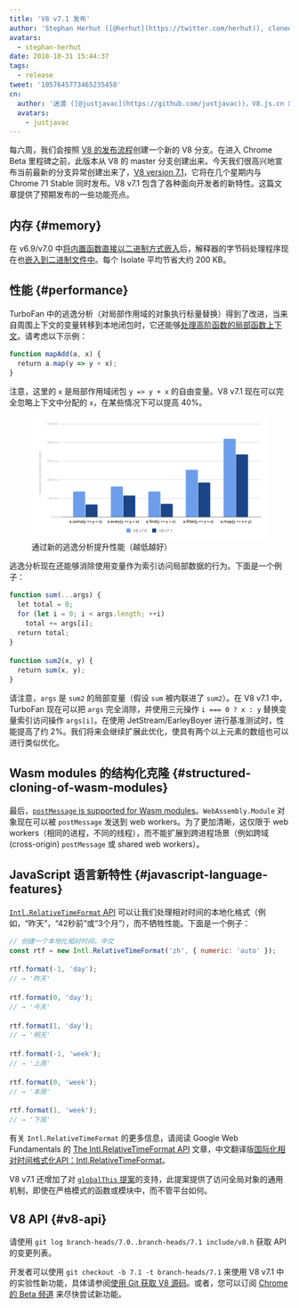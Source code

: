 ```yaml
---
title: 'V8 v7.1 发布'
author: 'Stephan Herhut ([@herhut](https://twitter.com/herhut)), cloned cloner of clones'
avatars:
  - stephan-herhut
date: 2018-10-31 15:44:37
tags:
  - release
tweet: '1057645773465235458'
cn:
  author: '迷渡 ([@justjavac](https://github.com/justjavac))，V8.js.cn 站长'
  avatars:
    - justjavac
---
```

每六周，我们会按照 [V8 的发布流程](/docs/release-process)创建一个新的 V8 分支。在进入 Chrome Beta 里程碑之前，此版本从 V8 的 master 分支创建出来。今天我们很高兴地宣布当前最新的分支异常创建出来了，[V8 version 7.1](https://chromium.googlesource.com/v8/v8.git/+log/branch-heads/7.1)，它将在几个星期内与 Chrome 71 Stable 同时发布。V8 v7.1 包含了各种面向开发者的新特性。这篇文章提供了预期发布的一些功能亮点。

## 内存 {#memory}

在 v6.9/v7.0 中[将内置函数直接以二进制方式嵌入](/blog/embedded-builtins)后，解释器的字节码处理程序现在也[嵌入到二进制文件中](https://bugs.chromium.org/p/v8/issues/detail?id=8068)。每个 Isolate 平均节省大约 200 KB。

## 性能 {#performance}

TurboFan 中的逃逸分析（对局部作用域的对象执行标量替换）得到了改进，当来自周围上下文的变量转移到本地闭包时，它还能够[处理高阶函数的局部函数上下文](https://bit.ly/v8-turbofan-context-sensitive-js-operators)。请考虑以下示例：

```js
function mapAdd(a, x) {
  return a.map(y => y + x);
}
```

注意，这里的 `x` 是局部作用域闭包 `y => y + x` 的自由变量。V8 v7.1 现在可以完全忽略上下文中分配的 `x`，在某些情况下可以提高 40%。

<figure>
  <img src="/_img/v8-release-71/improved-escape-analysis.svg" intrinsicsize="705x371" alt="">
  <figcaption>通过新的逃逸分析提升性能（越低越好）</figcaption>
</figure>

逃逸分析现在还能够消除使用变量作为索引访问局部数据的行为。下面是一个例子：

```js
function sum(...args) {
  let total = 0;
  for (let i = 0; i < args.length; ++i)
    total += args[i];
  return total;
}

function sum2(x, y) {
  return sum(x, y);
}
```

请注意，`args` 是 `sum2` 的局部变量（假设 `sum` 被内联进了 `sum2`）。在 V8 v7.1 中，TurboFan 现在可以把 `args` 完全消除，并使用三元操作 `i === 0 ? x : y` 替换变量索引访问操作 `args[i]`。在使用 JetStream/EarleyBoyer 进行基准测试时，性能提高了约 2%。我们将来会继续扩展此优化，使具有两个以上元素的数组也可以进行类似优化。

## Wasm modules 的结构化克隆 {#structured-cloning-of-wasm-modules}

最后，[`postMessage` is supported for Wasm modules](https://github.com/WebAssembly/design/pull/1074)。`WebAssembly.Module` 对象现在可以被 `postMessage` 发送到 web workers。为了更加清晰，这仅限于 web workers（相同的进程，不同的线程），而不能扩展到跨进程场景（例如跨域(cross-origin) `postMessage` 或 shared web workers）。

## JavaScript 语言新特性 {#javascript-language-features}

[`Intl.RelativeTimeFormat` API](https://zhuanlan.zhihu.com/p/47417391) 可以让我们处理相对时间的本地化格式（例如，“昨天”，“42秒前”或“3个月”），而不牺牲性能。下面是一个例子：

```js
// 创建一个本地化相对时间，中文
const rtf = new Intl.RelativeTimeFormat('zh', { numeric: 'auto' });

rtf.format(-1, 'day');
// → '昨天'

rtf.format(0, 'day');
// → '今天'

rtf.format(1, 'day');
// → '明天'

rtf.format(-1, 'week');
// → '上周'

rtf.format(0, 'week');
// → '本周'

rtf.format(1, 'week');
// → '下周'
```

有关 `Intl.RelativeTimeFormat` 的更多信息，请阅读 Google Web Fundamentals 的 [The Intl.RelativeTimeFormat API](https://developers.google.com/web/updates/2018/10/intl-relativetimeformat) 文章，中文翻译版[国际化相对时间格式化API：Intl.RelativeTimeFormat](https://zhuanlan.zhihu.com/p/47417391)。

V8 v7.1 还增加了对 [`globalThis` 提案](https://github.com/tc39/proposal-global)的支持，此提案提供了访问全局对象的通用机制，即使在严格模式的函数或模块中，而不管平台如何。

## V8 API {#v8-api}

请使用 `git log branch-heads/7.0..branch-heads/7.1 include/v8.h` 获取 API 的变更列表。

开发者可以使用 `git checkout -b 7.1 -t branch-heads/7.1` 来使用 V8 v7.1 中的实验性新功能，具体请参阅[使用 Git 获取 V8 源码](/docs/source-code#using-git)。或者，您可以订阅 [Chrome 的 Beta 频道](https://www.google.com/chrome/browser/beta.html) 来尽快尝试新功能。
